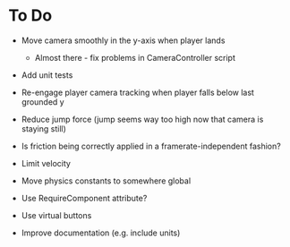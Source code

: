 # To Do

 - Move camera smoothly in the y-axis when player lands
 
    - Almost there - fix problems in CameraController script

 - Add unit tests

 - Re-engage player camera tracking when player falls below last grounded y

 - Reduce jump force (jump seems way too high now that camera is staying still)

 - Is friction being correctly applied in a framerate-independent fashion?

 - Limit velocity

 - Move physics constants to somewhere global

 - Use RequireComponent attribute?

 - Use virtual buttons

 - Improve documentation (e.g. include units)
